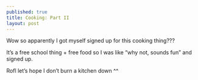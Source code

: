 ```yaml
---
published: true
title: Cooking: Part II
layout: post
---
```

Wow so apparently I got myself signed up for this cooking thing??? 

It’s a free school thing + free food so I was like “why not, sounds fun” and signed up. 

Rofl let’s hope I don’t burn a kitchen down ^^
